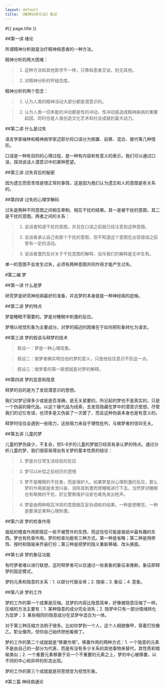 ```yaml
---
layout: default
title: 《精神分析引论》笔记
---
```


#{{ page.title }}

##第一讲 绪论

所谓精神分析就是治疗精神病患者的一种方法。

精神分析的两大困难：

>1. 这种方法和其他医学不一样，只靠和患者交谈，别无其他。

>2. 对精神分析的怀疑态度。

精神分析的两个怨念：

>1. 认为人类的精神活动大部分都是潜意识的。

>2. 认为人类一切本能的冲动都是性的冲动，性冲动是造成精神疾病的重要起因，同时也是人类创造文化艺术和社会成就的最大动力。

##第二讲 什么是过失

语言学家梅林和精神病学家迈耶尔将口误分为倒置、前移、混合、替代等几种情形。

口误是一种有目的的心理过程，是一种有内容和有意义的表示。我们可以通过口误，探测说话人潜意识中的某种愿望。

##第三讲 过失背后的秘密

因为遗忘而受责怪是很正常的事情，这是因为我们认为遗忘和人的意图是有关系的。

##第四讲 过失的心理学解码

过失是两种不同意图之间相互牵制、相互干扰的结果。其一是被干扰的意图，其二是干扰的意图。两者之间的关系：

>1. 说话者知道干扰的意图，并且在口误之前就已经注意到这种意图。

>2. 说话者承认自己有那个干扰的意图，但不知道这个意图在出现错误之前曾有一定的活动。

>3. 说话者激烈反对关于干扰意图的解释，驳斥我们的解释是无中生有。

单一的意图不会发生过失，必须有两种意图共同作用才能产生过失。

#第二编 梦

##第一讲 什么是梦

研究梦是研究神经病最好的准备，并且梦的本身就是一种神经病的症候。

##第二讲 梦的特点

梦是睡眠不需要的。梦是对睡眠中刺激的反应。

梦境以视觉形象为主要成分。对梦的描述的困难在于如何把形象转化为语言。

##第三讲 梦的假说与释梦的技术

>假设一：梦是一种心理现象。

>假设二：做梦者确实明白他的梦的意义，只是他往往意识不到这一点。

>假设三：做梦着的第一联想就是对梦的解释。

##第四讲 梦的显意和隐意

释梦的目的是为了发现潜意识的思想。

我们对梦记得多少或是是否准确，是无关紧要的。所记起的梦也不是真实的，只是一个伪装的替代品。以这个替代品为线索，去发现隐藏在梦中的潜意识思想。尽管我们的记忆有误，也顶多是又伪装了一次罢了，而且这种伪装本身也是有意义的。

释梦时往往会遇到一些阻力，这些阻力来自于理性批判，与做梦者的信仰无关。

##第五讲 儿童的梦

儿童的梦伪装少，不复杂，但5-8岁的儿童的梦就已经具有承认梦的特点。通过分析儿童的梦，我们很容易得出有关梦的基本性质的结论：

>1. 梦是对日常生活经验的反应

>2. 梦可以补偿之前经历的遗憾

>3. 梦不是睡眠的干扰者，而是保护人。如果梦是对心理刺激的反应，那么梦的作用就是发泄兴奋，消除其刺激而使睡眠进行下去。当然梦对睡眠也有略微的干扰，好比警察维护治安也难免发出枪声。

>4. 梦是由两种相互冲突的意图相互妥协调和的结果，一种是想睡觉，一种是要满足某种心理刺激。

##第六讲 梦的检查作用

报纸的稽查作用即扇区一些不被赞许的东西，而这恰恰可能是报纸中最有趣的东西。梦也有检查作用。梦的检查功能有三种方式。第一种是省略；第二种是用修饰、按时和隐喻来乔装打扮；第三种是把梦的隐义重新移植、改头换面。

##第七讲 梦的象征功能

有时梦者难以进行联想，这时释梦者可以仅通过一些表象的象征来推断。象征即释梦的固定模式。

梦的元素和隐意的关系：1. 以部分代替全体；2. 隐喻；3. 象征；4. 意象。

##第八讲 梦的工作

梦的工作的第一个成果是压缩。显梦的内容比隐意简单，好像被隐意压缩了一样。压缩的方法主要有：1. 某种隐意的成分完全消失；2. 隐梦中只有一部分情绪转化为显梦；3. 某些相同的隐意成分在显梦中混合为一体。

对于第三种压缩方法例子很多。比如你梦到一个人，这个人相貌像甲，穿着打扮像乙，职业像丙，但你自己始终把他看做丁。

梦的工作的第二个成就就是“移置作用”。移置作用的两种方式：1. 一个隐意的元素不是由自己的一部分为代表，而是有没有多少关系的其他事物来替代，其性质和暗喻类似；2. 一个重要元素移置于另一个不重要的元素之上，梦的中心被移置，以不同的中心和异样的形态出现。

梦的工作的第三个成就就是将思想变为视觉形象。

#第三篇 神经病通论

